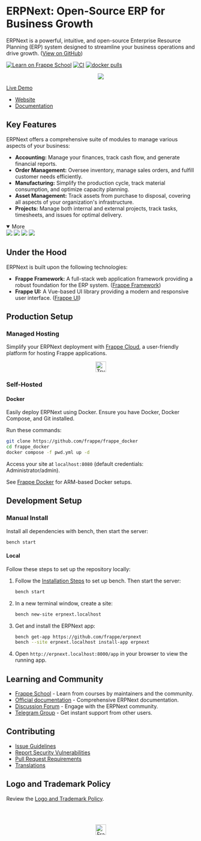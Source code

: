 # ERPNext: Open-Source ERP for Business Growth

ERPNext is a powerful, intuitive, and open-source Enterprise Resource Planning (ERP) system designed to streamline your business operations and drive growth. ([View on GitHub](https://github.com/frappe/erpnext))

[![Learn on Frappe School](https://img.shields.io/badge/Frappe%20School-Learn%20ERPNext-blue?style=flat-square)](https://frappe.school)
[![CI](https://github.com/frappe/erpnext/actions/workflows/server-tests-mariadb.yml/badge.svg?event=schedule)](https://github.com/frappe/erpnext/actions/workflows/server-tests-mariadb.yml)
[![docker pulls](https://img.shields.io/docker/pulls/frappe/erpnext-worker.svg)](https://hub.docker.com/r/frappe/erpnext-worker)

<div align="center">
	<img src="./erpnext/public/images/v16/hero_image.png"/>
</div>

[Live Demo](https://erpnext-demo.frappe.cloud/api/method/erpnext_demo.erpnext_demo.auth.login_demo)
- [Website](https://frappe.io/erpnext)
- [Documentation](https://docs.frappe.io/erpnext/)

## Key Features

ERPNext offers a comprehensive suite of modules to manage various aspects of your business:

*   **Accounting:** Manage your finances, track cash flow, and generate financial reports.
*   **Order Management:** Oversee inventory, manage sales orders, and fulfill customer needs efficiently.
*   **Manufacturing:** Simplify the production cycle, track material consumption, and optimize capacity planning.
*   **Asset Management:** Track assets from purchase to disposal, covering all aspects of your organization's infrastructure.
*   **Projects:** Manage both internal and external projects, track tasks, timesheets, and issues for optimal delivery.

<details open>
<summary>More</summary>
	<img src="https://erpnext.com/files/v16_bom.png"/>
	<img src="https://erpnext.com/files/v16_stock_summary.png"/>
	<img src="https://erpnext.com/files/v16_job_card.png"/>
	<img src="https://erpnext.com/files/v16_tasks.png"/>
</details>

## Under the Hood

ERPNext is built upon the following technologies:

*   **Frappe Framework:** A full-stack web application framework providing a robust foundation for the ERP system.  ([Frappe Framework](https://github.com/frappe/frappe))
*   **Frappe UI:** A Vue-based UI library providing a modern and responsive user interface. ([Frappe UI](https://github.com/frappe/frappe-ui))

## Production Setup

### Managed Hosting

Simplify your ERPNext deployment with [Frappe Cloud](https://frappecloud.com), a user-friendly platform for hosting Frappe applications.

<div align="center">
	<a href="https://erpnext-demo.frappe.cloud/app/home" target="_blank">
		<picture>
			<source media="(prefers-color-scheme: dark)" srcset="https://frappe.io/files/try-on-fc-white.png">
			<img src="https://frappe.io/files/try-on-fc-black.png" alt="Try on Frappe Cloud" height="28" />
		</picture>
	</a>
</div>

### Self-Hosted

#### Docker

Easily deploy ERPNext using Docker.  Ensure you have Docker, Docker Compose, and Git installed.

Run these commands:

```bash
git clone https://github.com/frappe/frappe_docker
cd frappe_docker
docker compose -f pwd.yml up -d
```

Access your site at `localhost:8080` (default credentials: Administrator/admin).

See [Frappe Docker](https://github.com/frappe/frappe_docker?tab=readme-ov-file#to-run-on-arm64-architecture-follow-this-instructions) for ARM-based Docker setups.

## Development Setup

### Manual Install

Install all dependencies with bench, then start the server:
```bash
bench start
```

#### Local

Follow these steps to set up the repository locally:

1.  Follow the [Installation Steps](https://frappeframework.com/docs/user/en/installation) to set up bench. Then start the server:
    ```bash
    bench start
    ```

2.  In a new terminal window, create a site:
    ```bash
    bench new-site erpnext.localhost
    ```

3.  Get and install the ERPNext app:
    ```bash
    bench get-app https://github.com/frappe/erpnext
    bench --site erpnext.localhost install-app erpnext
    ```

4.  Open `http://erpnext.localhost:8000/app` in your browser to view the running app.

## Learning and Community

*   [Frappe School](https://school.frappe.io) - Learn from courses by maintainers and the community.
*   [Official documentation](https://docs.erpnext.com/) - Comprehensive ERPNext documentation.
*   [Discussion Forum](https://discuss.erpnext.com/) - Engage with the ERPNext community.
*   [Telegram Group](https://erpnext_public.t.me) - Get instant support from other users.

## Contributing

*   [Issue Guidelines](https://github.com/frappe/erpnext/wiki/Issue-Guidelines)
*   [Report Security Vulnerabilities](https://erpnext.com/security)
*   [Pull Request Requirements](https://github.com/frappe/erpnext/wiki/Contribution-Guidelines)
*   [Translations](https://crowdin.com/project/frappe)

## Logo and Trademark Policy

Review the [Logo and Trademark Policy](TRADEMARK_POLICY.md).

<br />
<br />
<div align="center" style="padding-top: 0.75rem;">
	<a href="https://frappe.io" target="_blank">
		<picture>
			<source media="(prefers-color-scheme: dark)" srcset="https://frappe.io/files/Frappe-white.png">
			<img src="https://frappe.io/files/Frappe-black.png" alt="Frappe Technologies" height="28"/>
		</picture>
	</a>
</div>
